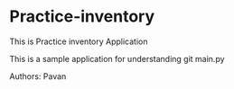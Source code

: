 # Practice-inventory
This is Practice inventory Application

This is a sample application for understanding git
main.py

Authors:
Pavan 
